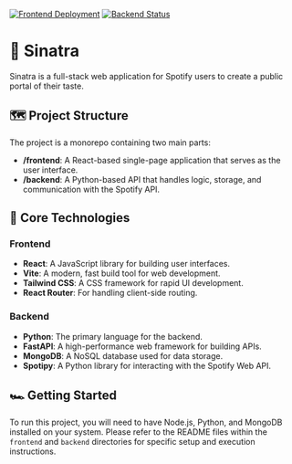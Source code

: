 [![Frontend Deployment](https://img.shields.io/badge/Vercel-Online-brightgreen?logo=vercel)](https://sinatra-pi.vercel.app)
[![Backend Status](https://img.shields.io/badge/Render-Online-brightgreen?logo=render)](https://backend.sinatra.live)
# 🎸 Sinatra

Sinatra is a full-stack web application for Spotify users to create a public portal of their taste.

## 🗺️ Project Structure

The project is a monorepo containing two main parts:

- **/frontend**: A React-based single-page application that serves as the user interface.
- **/backend**: A Python-based API that handles logic, storage, and communication with the Spotify API.

## 🧰 Core Technologies

### Frontend
- **React**: A JavaScript library for building user interfaces.
- **Vite**: A modern, fast build tool for web development.
- **Tailwind CSS**: A CSS framework for rapid UI development.
- **React Router**: For handling client-side routing.

### Backend
- **Python**: The primary language for the backend.
- **FastAPI**: A high-performance web framework for building APIs.
- **MongoDB**: A NoSQL database used for data storage.
- **Spotipy**: A Python library for interacting with the Spotify Web API.

## 🏎️ Getting Started

To run this project, you will need to have Node.js, Python, and MongoDB installed on your system. Please refer to the README files within the `frontend` and `backend` directories for specific setup and execution instructions.